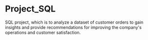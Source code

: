 # Project_SQL
SQL project, which is to analyze a dataset of customer orders to gain insights and provide recommendations for improving the company's operations and customer satisfaction.
